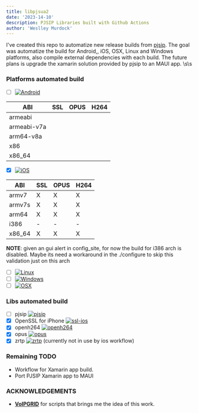 ```yaml
---
title: libpjsua2
date: '2023-14-10'
description: PJSIP Libraries built with Github Actions 
author: 'Weslley Murdock'
---
```

 
<!--Introduction -->
I've created this repo to automatize new release builds from [pjsip](https://github.com/pjsip).
The goal was automatize the build for Android,, iOS, OSX, Linux and Windows platforms, also compile external dependencies with each build.
The future plans is upgrade the xamarin solution provided by pjsip to an MAUI app.
\s\s
<!-- Your badges -->

### Platforms automated build

- [ ] [![Android](https://img.shields.io/badge/Android-3DDC84?style=for-the-badge&logo=android&logoColor=white)](https://github.com/weslleymurdock/libpjsua2/actions/workflows/android.yml)

|      ABI      | SSL   | OPUS  | H264 |
|---------------|-------|-------|------|
| armeabi       |       |       |      |
| armeabi-v7a   |       |       |      |
| arm64-v8a     |       |       |      |
| x86           |       |       |      |
| x86_64        |       |       |      |

- [x] [![iOS](https://img.shields.io/badge/iOS-000000?style=for-the-badge&logo=ios&logoColor=white)](https://github.com/weslleymurdock/libpjsua2/actions/workflows/ios.yml)

|      ABI      | SSL   | OPUS  | H264 |
|---------------|-------|-------|------|
|    armv7      |   X   |   X   |   X  |
|    armv7s     |   X   |   X   |   X  |
|    arm64      |   X   |   X   |   X  |
|    i386       |   -   |   -   |   -  |
|    x86_64     |   X   |   X   |   X  |

**NOTE**: given an gui alert in config_site, for now the build for i386 arch is disabled. Maybe its need a workaround in the ./configure to skip this validation just on this arch

- [ ] [![Linux](https://img.shields.io/badge/Linux-FCC624?style=for-the-badge&logo=linux&logoColor=black)](https://github.com/weslleymurdock/libpjsua2/actions/workflows/linux.yml)
- [ ] [![Windows](https://img.shields.io/badge/Windows-0078D6?style=for-the-badge&logo=windows&logoColor=white)](https://github.com/weslleymurdock/libpjsua2/actions/workflows/win32.yml)
- [ ] [![OSX](https://img.shields.io/badge/mac%20os-000000?style=for-the-badge&logo=macos&logoColor=F0F0F0)](https://github.com/weslleymurdock/libpjsua2/actions/workflows/osx.yml)

### Libs automated build

- [ ] pjsip [![pjsip](https://img.shields.io/badge/github-%23121011.svg?style=for-the-badge&logo=github&logoColor=white)](https://github.com/pjsip/pjproject)
- [x] OpenSSL for iPhone [![ssl-ios](https://img.shields.io/badge/github-%23121011.svg?style=for-the-badge&logo=github&logoColor=white)](https://github.com/x2on/OpenSSL-for-iPhone)
- [x] openh264 [![openh264](https://img.shields.io/badge/github-%23121011.svg?style=for-the-badge&logo=github&logoColor=white)](https://www.github.com/cisco/openh264)
- [x] opus [![opus](https://img.shields.io/badge/github-%23121011.svg?style=for-the-badge&logo=github&logoColor=white)](https://github.com/xiph/opus/)
- [x] zrtp [![zrtp](https://img.shields.io/badge/github-%23121011.svg?style=for-the-badge&logo=github&logoColor=white)](https://github.com/wernerd/ZRTP4PJ) (currently not in use by ios workflow)

### Remaining TODO

- Workflow for Xamarin app build.
- Port PJSIP Xamarin app to MAUI
  
### ACKNOWLEDGEMENTS

- [**VoIPGRID**](https://github.com/VoIPGRID) for scripts that brings me the idea of this work.
